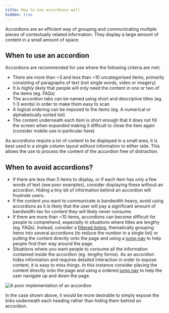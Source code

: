```yaml
---
title: How to use accordions well
hidden: true
---
```


Accordions are an efficient way of grouping and communicating multiple pieces of contextually related information. They display a large amount of content in a small amount of space.

## When to use an accordion

Accordions are recommended for use where the following criteria are met:

* There are more than ~3 and less than ~10 uncategorised items, primarily consisting of paragraphs of text (not single words, video or imagery)
* It is *highly likely* that people will only need the content in one or two of the items (eg. FAQs)
* The accordion tabs can be named using short and descriptive titles (eg. 1-3 words) in order to make them easy to scan
* A logical ordering can be imposed to the items (eg. A numerical or alphabetically sorted list)
* The content underneath each item is short enough that it does not fill the screen when expanded making it difficult to close the item again (consider mobile use in particular here)

As accordions require a lot of content to be displayed in a small area, it is best used in a single column layout without information to either side. This allows the use to process the content of the accordion free of distraction.

## When to avoid accordions?

* If there are less than 5 items to display, or if each item has only a few words of text (see poor examples), consider displaying these without an accordion. Hiding a tiny bit of information behind an accordion will frustrate users.
* If the content you want to communicate is bandwidth heavy, avoid using accordions as it is likely that the user will pay a significant amount of bandwidth-tax for content they will likely never consume.
* If there are more than ~10 items, accordions can become difficult for people to comprehend, especially in situations where titles are lengthy (eg. FAQs). Instead, consider a [filtered listing](todo-filtered-listings), thematically grouping items into several accordions (to reduce the number in a single list) or putting the content directly onto the page and using a [jump-nav](todo-jump-navigation) to help people find their way around the page.
* Situations where you want people to consume all the information contained inside the accordion (eg. lengthy forms). As an accordion hides information and requires detailed interaction in order to expose content, it is easy to miss things. In this instance consider placing the content directly onto the page and using a ordered [jump nav](todo-jump-nav) to help the user navigate up and down the page.

![A poor implementation of an accordion](/assets/videos/poor-example__accordian-1.gif)

In the case shown above, it would be more desirable to simply expose the links underneath each heading rather than hiding them behind an accordion.
